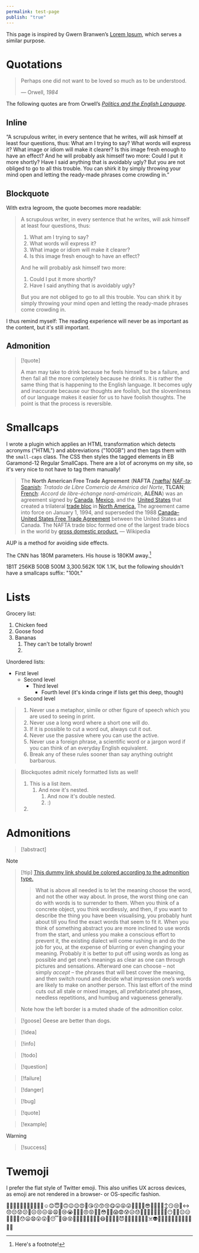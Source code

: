 ```yaml
---
permalink: test-page
publish: "true"
---
```


This page is inspired by Gwern Branwen’s [Lorem Ipsum](https://gwern.net/lorem), which serves a similar purpose.

# Quotations
> Perhaps one did not want to be loved so much as to be understood. 
> 
> — Orwell, _1984_

The following quotes are from Orwell’s [_Politics and the English Language_](https://www.orwellfoundation.com/the-orwell-foundation/orwell/essays-and-other-works/politics-and-the-english-language/).
## Inline

“A scrupulous writer, in every sentence that he writes, will ask himself at least four questions, thus: What am I trying to say? What words will express it? What image or idiom will make it clearer? Is this image fresh enough to have an effect? And he will probably ask himself two more: Could I put it more shortly? Have I said anything that is avoidably ugly? But you are not obliged to go to all this trouble. You can shirk it by simply throwing your mind open and letting the ready-made phrases come crowding in.”  

## Blockquote
With extra legroom, the quote becomes more readable:
> A scrupulous writer, in every sentence that he writes, will ask himself at least four questions, thus: 
> 1. What am I trying to say? 
> 2. What words will express it? 
> 3. What image or idiom will make it clearer? 
> 4. Is this image fresh enough to have an effect? 
> 
> And he will probably ask himself two more: 
> 1. Could I put it more shortly? 
> 2. Have I said anything that is avoidably ugly? 
> 
> But you are not obliged to go to all this trouble. You can shirk it by simply throwing your mind open and letting the ready-made phrases come crowding in.

I thus remind myself: The reading experience will never be as important as the content, but it's still important.
## Admonition

> [!quote] 
>
> A man may take to drink because he feels himself to be a failure, and then fail all the more completely because he drinks. It is rather the same thing that is happening to the English language. It becomes ugly and inaccurate because our thoughts are foolish, but the slovenliness of our language makes it easier for us to have foolish thoughts. The point is that the process is reversible.

# Smallcaps
I wrote a plugin which applies an HTML transformation which detects acronyms ("HTML") and abbreviations ("100GB") and then tags them with the `small-caps` class. The CSS then styles the tagged elements in EB Garamond-12 Regular SmallCaps. There are a lot of acronyms on my site, so it's very nice to not have to tag them manually!

> The **North American Free Trade Agreement** (**NAFTA** [/ˈnæftə/](https://en.wikipedia.org/wiki/Help:IPA/English "Help:IPA/English") [_NAF-tə_](https://en.wikipedia.org/wiki/Help:Pronunciation_respelling_key "Help:Pronunciation respelling key"); [Spanish](https://en.wikipedia.org/wiki/Spanish_language "Spanish language"): *Tratado de Libre Comercio de América del Norte*, **TLCAN**; [French](https://en.wikipedia.org/wiki/French_language "French language"): *Accord de libre-échange nord-américain*, **ALÉNA**) was an agreement signed by [Canada](https://en.wikipedia.org/wiki/Canada "Canada"), [Mexico](https://en.wikipedia.org/wiki/Mexico "Mexico"), and the  [United States](https://en.wikipedia.org/wiki/United_States "United States") that created a trilateral [trade bloc](https://en.wikipedia.org/wiki/Trade_bloc "Trade bloc") in [North America.](https://en.wikipedia.org/wiki/North_America "North America") The agreement came into force on January 1, 1994, and superseded the 1988 [Canada–United States Free Trade Agreement](https://en.wikipedia.org/wiki/Canada%E2%80%93United_States_Free_Trade_Agreement "Canada–United States Free Trade Agreement") between the United States and Canada. The NAFTA trade bloc formed one of the largest trade blocs in the world by [gross domestic product.](https://en.wikipedia.org/wiki/Gross_domestic_product "Gross domestic product") — Wikipedia

AUP is a method for avoiding side effects.

The CNN has 180M parameters. His house is 180KM away.[^smallcaps]

1B1T 256KB 500B 500M 3,300.562K 10K 1.1K, but the following shouldn't have a smallcaps suffix: "100t."

[^smallcaps]: Here's a footnote![^nested]
[^nested]: And a footnote created within another footnote!
# Lists

Grocery list:

1. Chicken feed
2. Goose food
3. Bananas
	1. They can't be totally brown!
	2. 

Unordered lists: 
- First level
	- Second level
		- Third level
			- Fourth level (it's kinda cringe if lists get this deep, though)
	- Second level

> 1. Never use a metaphor, simile or other figure of speech which you are used to seeing in print.
> 2. Never use a long word where a short one will do.
> 3. If it is possible to cut a word out, always cut it out.
> 4. Never use the passive where you can use the active.
> 5. Never use a foreign phrase, a scientific word or a jargon word if you can think of an everyday English equivalent.
> 6. Break any of these rules sooner than say anything outright barbarous.

> Blockquotes admit nicely formatted lists as well!
> 1. This is a list item.
>    1. And now it's nested.
>       1. And now it's double nested.
> 		  1. :)
> 1.

# Admonitions

> [!abstract]

> [!note]

> [!tip] [This dummy link should be colored according to the admonition type.](test-page)
>
> > What is above all needed is to let the meaning choose the word, and not the other way about. In prose, the worst thing one can do with words is to surrender to them. When you think of a concrete object, you think wordlessly, and then, if you want to describe the thing you have been visualising, you probably hunt about till you find the exact words that seem to fit it. When you think of something abstract you are more inclined to use words from the start, and unless you make a conscious effort to prevent it, the existing dialect will come rushing in and do the job for you, at the expense of blurring or even changing your meaning. Probably it is better to put off using words as long as possible and get one’s meanings as clear as one can through pictures and sensations. Afterward one can choose – not simply *accept* – the phrases that will best cover the meaning, and then switch round and decide what impression one’s words are likely to make on another person. This last effort of the mind cuts out all stale or mixed images, all prefabricated phrases, needless repetitions, and humbug and vagueness generally.
>
> Note how the left border is a muted shade of the admonition color.

> [!goose]
> Geese are better than dogs.

> [!idea]

> [!info]

> [!todo]

> [!question]

> [!failure]

> [!danger]

> [!bug]

> [!quote]

> [!example]

> [!warning]

> [!success]

# Twemoji
I prefer the flat style of Twitter emoji. This also unifies UX across devices, as emoji are not rendered in a browser- or OS-specific fashion.

🪿😀😃😄😁😆😅😂🤣🥲🥹☺️😊😇🙂🙃😉😌😍🥰😘😗😙😚😋😛😝😜🤪🤨🧐🤓😎🥸🤩🥳🙂‍↕️😏😒🙂‍↔️😞😔😟😕🙁☹️😣😖😫😩🥺😢😭😮‍💨😤😠😡🤬🤯😳🥵🥶😱😨😰😥😓🫣🤗🫡🤔🫢🤭🤫🤥😶😶‍🌫️😐😑😬🫨🫠🙄😯😦😧😮😲🥱😴🤤😪😵😵‍💫🫥🤐🥴🤢🤮🤧😷🤒🤕🤑🤠😈👿👹👺🤡💩👻💀☠️👽👾🤖🎃😺😸😹😻😼😽🙀😿😾